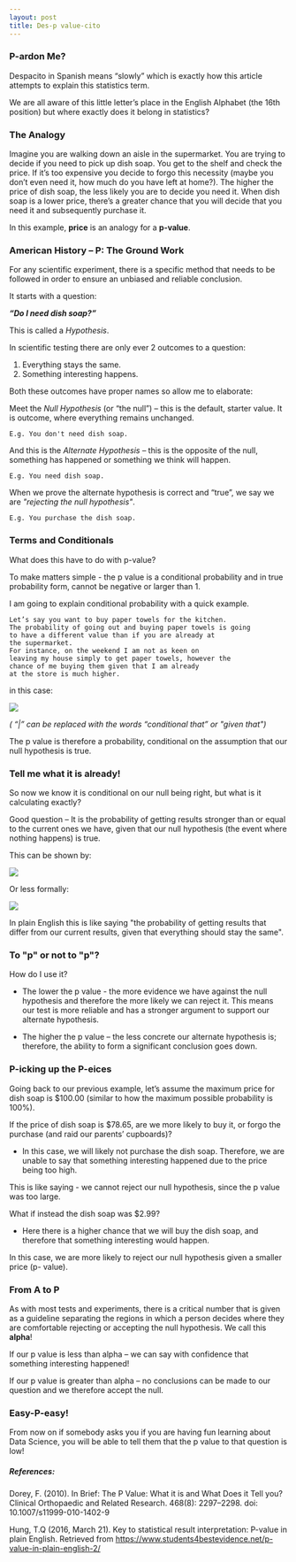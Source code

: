 ```yaml
---
layout: post
title: Des-p value-cito
---
```

### P-ardon Me?
Despacito in Spanish means “slowly” which is exactly how this article attempts to explain this statistics term. 

We are all aware of this little letter’s place in the English Alphabet (the 16th position) but where exactly does it belong in statistics? 


### The Analogy

Imagine you are walking down an aisle in the supermarket. You are trying to decide if you need to pick up dish soap. You get to the shelf and check the price. If it’s too expensive you decide to forgo this necessity (maybe you don’t even need it, how much do you have left at home?).  The higher the price of dish soap, the less likely you are to decide you need it. When dish soap is a lower price, there’s a greater chance that you will decide that you need it and subsequently purchase it. 

In this example, **price** is an analogy for a **p-value**. 


### American History – P:  The Ground Work

For any scientific experiment, there is a specific method that needs to be followed in order to ensure an unbiased and reliable conclusion. 

It starts with a question: 

**_“Do I need dish soap?”_**

This is called a *Hypothesis*. 

In scientific testing there are only ever 2 outcomes to a question:  

1. Everything stays the same.
2. Something interesting happens. 

Both these outcomes have proper names so allow me to elaborate: 

Meet the *Null Hypothesis* (or “the null”) – this is the default, starter value. It is outcome, where everything remains unchanged. 

    E.g. You don't need dish soap. 

And this is the *Alternate Hypothesis* – this is the opposite of the null, something has happened or something we think will happen. 

    E.g. You need dish soap.

When we prove the alternate hypothesis is correct and “true”, we say we are *"rejecting the null hypothesis"*. 

    E.g. You purchase the dish soap.


### Terms and Conditionals 

What does this have to do with p-value?  

To make matters simple - the p value is a conditional probability and in true probability form, cannot be negative or larger than 1. 

I am going to explain conditional probability with a quick example.

    Let’s say you want to buy paper towels for the kitchen. 
    The probability of going out and buying paper towels is going 
    to have a different value than if you are already at 
    the supermarket.
    For instance, on the weekend I am not as keen on 
    leaving my house simply to get paper towels, however the
    chance of me buying them given that I am already
    at the store is much higher. 

in this case:

<img src="https://github.ubc.ca/MDS-2018-19/DSCI_542_lab2_Hfboyce/blob/master/Conditional-image1.png?raw=true">  

*( “|”  can be replaced with the words “conditional that” or "given that")* 

The p value is therefore a probability, conditional on the assumption that our null hypothesis is true. 


### Tell me what it is already! 

So now we know it is conditional on our null being right, but what is it calculating exactly? 

Good question – It is the probability of getting results stronger than or equal to the current ones we have, given that our null hypothesis (the event where nothing happens) is true. 

This can be shown by:

<img src="https://github.ubc.ca/MDS-2018-19/DSCI_542_lab2_Hfboyce/blob/master/Conditional-image2.png?raw=true">

Or less formally: 

<img src="https://github.ubc.ca/MDS-2018-19/DSCI_542_lab2_Hfboyce/blob/master/Conditional-image3.png?raw=true">

In plain English this is like saying "the probability of getting results that differ from our current results, given that everything should stay the same". 


### To "p" or not to "p"? 

How do I use it?

* The lower the p value - the more evidence we have against the null hypothesis and therefore the more likely we can reject it.
This means our test is more reliable and has a stronger argument to support our alternate hypothesis. 

* The higher the p value – the less concrete our alternate hypothesis is; therefore, the ability to form a significant conclusion goes down. 


### P-icking up the P-eices 

Going back to our previous example, let’s assume the maximum price for dish soap is $100.00 (similar to how the maximum possible probability is 100%). 

If the price of dish soap is $78.65, are we more likely to buy it, or forgo the purchase (and raid our parents’ cupboards)?

-	In this case, we will likely not purchase the dish soap. Therefore, we are unable to say that something interesting happened due to the price being too high.

This is like saying - we cannot reject our null hypothesis, since the p value was too large. 

What if instead the dish soap was $2.99?

-	Here there is a higher chance that we will buy the dish soap, and therefore that something interesting would happen. 

In this case, we are more likely to reject our null hypothesis given a smaller price (p- value). 


### From A to P

As with most tests and experiments, there is a critical number that is given as a guideline separating the regions in which a person decides where they are comfortable rejecting or accepting the null hypothesis.  We call this **alpha**! 

If our p value is less than alpha – we can say with confidence that something interesting happened! 

If our p value is greater than alpha – no conclusions can be made to our question and we therefore accept the null.


### Easy-P-easy!

From now on if somebody asks you if you are having fun learning about Data Science, you will be able to tell them that the p value to that question is low! 



##### References: 

Dorey, F. (2010). In Brief: The P Value: What it is and What Does it Tell you? Clinical Orthopaedic and Related Research. 468(8): 2297–2298. doi:  10.1007/s11999-010-1402-9

Hung, T.Q (2016, March 21). Key to statistical result interpretation: P-value in plain English. Retrieved from https://www.students4bestevidence.net/p-value-in-plain-english-2/
